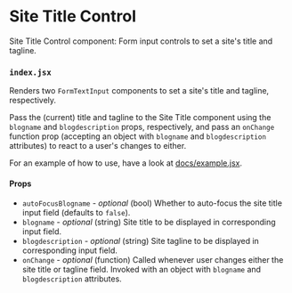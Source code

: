 Site Title Control
==================

Site Title Control component: Form input controls to set a site's title and tagline.

### `index.jsx`

Renders two `FormTextInput` components to set a site's title and tagline, respectively.

Pass the (current) title and tagline to the Site Title component using the `blogname` and `blogdescription`
props, respectively, and pass an `onChange` function prop (accepting an object with `blogname` and `blogdescription` attributes) to react to a user's changes to either.

For an example of how to use, have a look at [docs/example.jsx](docs/example.jsx).

#### Props
- `autoFocusBlogname` - *optional* (bool) Whether to auto-focus the site title input field (defaults to `false`).
- `blogname` - *optional* (string) Site title to be displayed in corresponding input field.
- `blogdescription` - *optional* (string) Site tagline to be displayed in corresponding input field.
- `onChange` - *optional* (function) Called whenever user changes either the site title or tagline field. Invoked with an object with `blogname` and `blogdescription` attributes.
